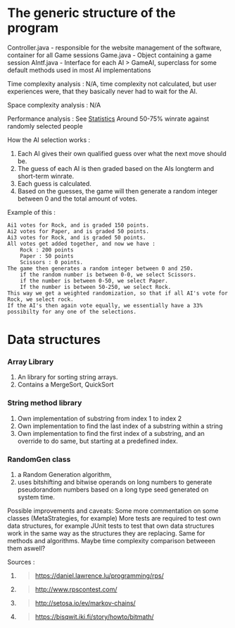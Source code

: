 # The generic structure of the program

Controller.java - responsible for the website management of the software, container for all Game sessions
	Game.java - Object containing a game session
		AIntf.java - Interface for each AI
		> GameAI, superclass for some default methods used in most AI implementations

Time complexity analysis :
N/A, time complexity not calculated, but user experiences were, that they basically never had to wait for the AI.

Space complexity analysis :
N/A

Performance analysis :
See [Statistics](https://github.com/EssKayz/EssKayz-TiraLabra2019K/blob/master/Documentation/Statistics)
Around 50-75% winrate against randomly selected people

How the AI selection works :
1. Each AI gives their own qualified guess over what the next move should be.
2. The guess of each AI is then graded based on the AIs longterm and short-term winrate.
3. Each guess is calculated.
4. Based on the guesses, the game will then generate a random integer between 0 and the total amount of votes.

Example of this :
```
Ai1 votes for Rock, and is graded 150 points.
Ai2 votes for Paper, and is graded 50 points.
Ai3 votes for Rock, and is graded 50 points.
All votes get added together, and now we have :
	Rock : 200 points
	Paper : 50 points
	Scissors : 0 points.
The game then generates a random integer between 0 and 250.
	if the random number is between 0-0, we select Scissors.
	if the number is between 0-50, we select Paper.
	If the number is between 50-250, we select Rock.
This way we get a weighted randomization, so that if all AI's vote for Rock, we select rock. 
If the AI's then again vote equally, we essentially have a 33% possibilty for any one of the selections.
```

# Data structures
###  Array Library
1. An library for sorting string arrays. 
2. Contains a MergeSort, QuickSort

### String method library
1. Own implementation of substring from index 1 to index 2
2. Own implementation to find the last index of a substring within a string
3. Own implementation to find the first index of a substring, and an override to do same, but starting at a predefined index.

### RandomGen class
1. a Random Generation algorithm, 
2. uses bitshifting and bitwise operands on long numbers to generate pseudorandom numbers based on a long type seed generated on system time.


Possible improvements and caveats:
Some more commentation on some classes (MetaStrategies, for example)
More tests are required to test own data structures, for example JUnit tests to test that own data structures
work in the same way as the structures they are replacing. Same for methods and algorithms. Maybe
time complexity comparison betweeen them aswell?


Sources :
1. > https://daniel.lawrence.lu/programming/rps/
2. > http://www.rpscontest.com/
3. > http://setosa.io/ev/markov-chains/
4. > https://bisqwit.iki.fi/story/howto/bitmath/

